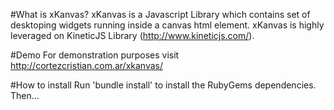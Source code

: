 #What is xKanvas?
xKanvas is a Javascript Library which contains set of desktoping widgets running inside a canvas html element. 
xKanvas is highly leveraged on KineticJS Library (http://www.kineticjs.com/).

#Demo
For demonstration purposes visit http://cortezcristian.com.ar/xkanvas/

#How to install
Run 'bundle install' to install the RubyGems dependencies. 
Then...

